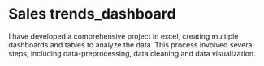 # Sales trends_dashboard
I have developed a comprehensive project in excel, creating multiple dashboards and tables to analyze the data .This process involved several steps, including data-preprocessing, data cleaning and data visualization.
